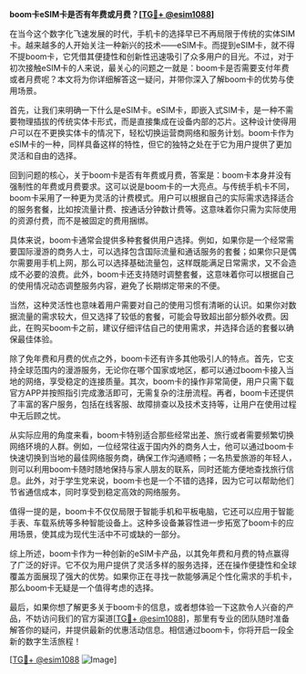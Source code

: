 **boom卡eSIM卡是否有年费或月费？[[TG💪+ @esim1088](https://t.me/s/esim1088)]**

在当今这个数字化飞速发展的时代，手机卡的选择早已不再局限于传统的实体SIM卡。越来越多的人开始关注一种新兴的技术——eSIM卡。而提到eSIM卡，就不得不提boom卡，它凭借其便捷性和创新性迅速吸引了众多用户的目光。不过，对于初次接触eSIM卡的人来说，最关心的问题之一就是：boom卡是否需要支付年费或者月费呢？本文将为你详细解答这一疑问，并带你深入了解boom卡的优势与使用场景。

首先，让我们来明确一下什么是eSIM卡。eSIM卡，即嵌入式SIM卡，是一种不需要物理插拔的传统实体卡形式，而是直接集成在设备内部的芯片。这种设计使得用户可以在不更换实体卡的情况下，轻松切换运营商网络和服务计划。boom卡作为eSIM卡的一种，同样具备这样的特性，但它的独特之处在于它为用户提供了更加灵活和自由的选择。

回到问题的核心，关于boom卡是否有年费或月费，答案是：boom卡本身并没有强制性的年费或月费要求。这可以说是boom卡的一大亮点。与传统手机卡不同，boom卡采用了一种更为灵活的计费模式。用户可以根据自己的实际需求选择适合的服务套餐，比如按流量计费、按通话分钟数计费等。这意味着你只需为实际使用的资源付费，而不是被固定的费用捆绑。

具体来说，boom卡通常会提供多种套餐供用户选择。例如，如果你是一个经常需要国际漫游的商务人士，可以选择包含国际流量和通话服务的套餐；如果你只是偶尔需要用手机上网，那么可以选择基础流量包，这样既能满足日常需求，又不会造成不必要的浪费。此外，boom卡还支持随时调整套餐，这意味着你可以根据自己的使用情况动态调整服务内容，避免了长期绑定带来的不便。

当然，这种灵活性也意味着用户需要对自己的使用习惯有清晰的认识。如果你对数据流量的需求较大，但又选择了较低的套餐，可能会导致超出部分额外收费。因此，在购买boom卡之前，建议仔细评估自己的使用需求，并选择合适的套餐以确保最佳体验。

除了免年费和月费的优点之外，boom卡还有许多其他吸引人的特点。首先，它支持全球范围内的漫游服务，无论你在哪个国家或地区，都可以通过boom卡接入当地的网络，享受稳定的连接质量。其次，boom卡的操作非常简便，用户只需下载官方APP并按照指引完成激活即可，无需复杂的注册流程。再者，boom卡还提供了丰富的客户服务，包括在线客服、故障排查以及技术支持等，让用户在使用过程中无后顾之忧。

从实际应用的角度来看，boom卡特别适合那些经常出差、旅行或者需要频繁切换网络环境的人群。例如，一位经常往返于国内外的商务人士，他可以通过boom卡快速切换到当地的最佳网络服务商，确保工作沟通顺畅；一名热爱旅游的年轻人，则可以利用boom卡随时随地保持与家人朋友的联系，同时还能方便地查找旅行信息。此外，对于学生党来说，boom卡也是一个不错的选择，因为它可以帮助他们节省通信成本，同时享受到稳定高效的网络服务。

值得一提的是，boom卡不仅仅局限于智能手机和平板电脑，它还可以应用于智能手表、车载系统等多种智能设备上。这种多设备兼容性进一步拓宽了boom卡的应用场景，使其成为现代生活中不可或缺的一部分。

综上所述，boom卡作为一种创新的eSIM卡产品，以其免年费和月费的特点赢得了广泛的好评。它不仅为用户提供了灵活多样的服务选择，还在操作便捷性和全球覆盖方面展现了强大的优势。如果你正在寻找一款能够满足个性化需求的手机卡，那么boom卡无疑是一个值得考虑的选择。

最后，如果你想了解更多关于boom卡的信息，或者想体验一下这款令人兴奋的产品，不妨访问我们的官方渠道[[TG💪+ @esim1088](https://t.me/s/esim1088)]，那里有专业的团队随时准备解答你的疑问，并提供最新的优惠活动信息。相信通过boom卡，你将开启一段全新的数字生活旅程！

[[TG💪+ @esim1088](https://t.me/s/esim1088) ![Image](https://i.postimg.cc/4NQfJmqS/Snipaste-2025-05-13-00-14-12.png)]